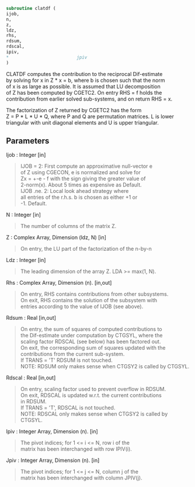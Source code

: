 ```fortran  
subroutine clatdf (  
ijob,  
n,  
z,  
ldz,  
rhs,  
rdsum,  
rdscal,  
ipiv,  
*                          jpiv  
)  
```  
  
CLATDF computes the contribution to the reciprocal Dif-estimate  
by solving for x in Z * x = b, where b is chosen such that the norm  
of x is as large as possible. It is assumed that LU decomposition  
of Z has been computed by CGETC2. On entry RHS = f holds the  
contribution from earlier solved sub-systems, and on return RHS = x.  
  
The factorization of Z returned by CGETC2 has the form  
Z = P * L * U * Q, where P and Q are permutation matrices. L is lower  
triangular with unit diagonal elements and U is upper triangular.  
  
## Parameters  
Ijob : Integer [in]  
> IJOB = 2: First compute an approximative null-vector e  
> of Z using CGECON, e is normalized and solve for  
> Zx = +-e - f with the sign giving the greater value of  
> 2-norm(x).  About 5 times as expensive as Default.  
> IJOB .ne. 2: Local look ahead strategy where  
> all entries of the r.h.s. b is chosen as either +1 or  
> -1.  Default.  
  
N : Integer [in]  
> The number of columns of the matrix Z.  
  
Z : Complex Array, Dimension (ldz, N) [in]  
> On entry, the LU part of the factorization of the n-by-n  
  
Ldz : Integer [in]  
> The leading dimension of the array Z.  LDA >= max(1, N).  
  
Rhs : Complex Array, Dimension (n). [in,out]  
> On entry, RHS contains contributions from other subsystems.  
> On exit, RHS contains the solution of the subsystem with  
> entries according to the value of IJOB (see above).  
  
Rdsum : Real [in,out]  
> On entry, the sum of squares of computed contributions to  
> the Dif-estimate under computation by CTGSYL, where the  
> scaling factor RDSCAL (see below) has been factored out.  
> On exit, the corresponding sum of squares updated with the  
> contributions from the current sub-system.  
> If TRANS = 'T' RDSUM is not touched.  
> NOTE: RDSUM only makes sense when CTGSY2 is called by CTGSYL.  
  
Rdscal : Real [in,out]  
> On entry, scaling factor used to prevent overflow in RDSUM.  
> On exit, RDSCAL is updated w.r.t. the current contributions  
> in RDSUM.  
> If TRANS = 'T', RDSCAL is not touched.  
> NOTE: RDSCAL only makes sense when CTGSY2 is called by  
> CTGSYL.  
  
Ipiv : Integer Array, Dimension (n). [in]  
> The pivot indices; for 1 <= i <= N, row i of the  
> matrix has been interchanged with row IPIV(i).  
  
Jpiv : Integer Array, Dimension (n). [in]  
> The pivot indices; for 1 <= j <= N, column j of the  
> matrix has been interchanged with column JPIV(j).  
  
